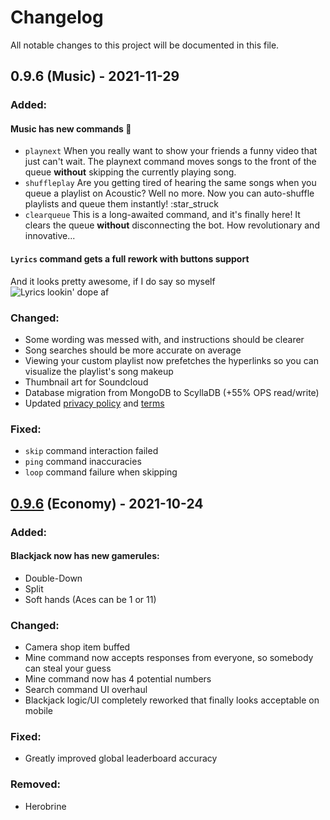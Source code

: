 # Changelog
All notable changes to this project will be documented in this file.
## 0.9.6 (Music) - 2021-11-29
### Added:
#### Music has new commands :partying_face:
- `playnext` When you really want to show your friends a funny video that just can't wait. The playnext command moves songs to the front of the queue **without** skipping the currently playing song.
- `shuffleplay` Are you getting tired of hearing the same songs when you queue a playlist on Acoustic? Well no more. Now you can auto-shuffle playlists and queue them instantly! :star_struck
- `clearqueue` This is a long-awaited command, and it's finally here! It clears the queue **without** disconnecting the bot. How revolutionary and innovative...
#### `Lyrics` command gets a full rework with buttons support
And it looks pretty awesome, if I do say so myself <br>
![Lyrics lookin' dope af](https://cdn.jevestobs.dev/image_50.png)
### Changed:
- Some wording was messed with, and instructions should be clearer
- Song searches should be more accurate on average
- Viewing your custom playlist now prefetches the hyperlinks so you can visualize the playlist's song makeup
- Thumbnail art for Soundcloud 
- Database migration from MongoDB to ScyllaDB (+55% OPS read/write)
- Updated [privacy policy](https://acoustic.to/privacy) and [terms](https://acoustic.to/terms)

### Fixed:
- `skip` command interaction failed
- `ping` command inaccuracies
- `loop` command failure when skipping

## [0.9.6](https://docs.acoustic.to/blog/2021/10/29/october-update) (Economy) - 2021-10-24
### Added:
#### Blackjack now has new gamerules: 
- Double-Down
- Split
- Soft hands (Aces can be 1 or 11)
### Changed:
- Camera shop item buffed
- Mine command now accepts responses from everyone, so somebody can steal your guess
- Mine command now has 4 potential numbers
- Search command UI overhaul
- Blackjack logic/UI completely reworked that finally looks acceptable on mobile
### Fixed:
- Greatly improved global leaderboard accuracy
### Removed:
- Herobrine

